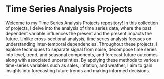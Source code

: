 # Time Series Analysis Projects

Welcome to my Time Series Analysis Projects repository! In this collection of projects, I delve into the analysis of time series data, where the past dependent variable influences the present and the present impacts the future. Unlike cross-sectional analysis, time series analysis focuses on understanding inter-temporal dependencies. Throughout these projects, I explore techniques to separate signal from noise, decompose time series into level, trend, and seasonal components, and forecast future outcomes along with associated uncertainties. By applying these methods to various time-series variables such as sales, inflation, and weather, I aim to gain insights into forecasting future trends and making informed decisions.
